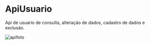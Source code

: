 # ApiUsuario
Api de usuario de consulta, alteração de dados, cadastro de dados e exclusão.



![apifoto](https://user-images.githubusercontent.com/119471231/219882680-b75bc9b1-9ec6-4eca-8871-b99b6d86c4a4.jpg)
